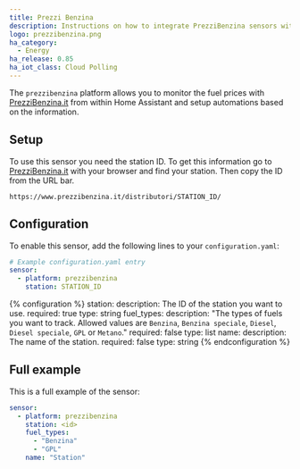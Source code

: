```yaml
---
title: Prezzi Benzina
description: Instructions on how to integrate PrezziBenzina sensors within Home Assistant.
logo: prezzibenzina.png
ha_category:
  - Energy
ha_release: 0.85
ha_iot_class: Cloud Polling
---
```


The `prezzibenzina` platform allows you to monitor the fuel prices with [PrezziBenzina.it](https://www.prezzibenzina.it/) from within Home Assistant and setup automations based on the information.

## Setup

To use this sensor you need the station ID. To get this information go to [PrezziBenzina.it](https://www.prezzibenzina.it/) with your browser and find your station. Then copy the ID from the URL bar.

```text
https://www.prezzibenzina.it/distributori/STATION_ID/
```

## Configuration

To enable this sensor, add the following lines to your `configuration.yaml`:

```yaml
# Example configuration.yaml entry
sensor:
  - platform: prezzibenzina
    station: STATION_ID
```

{% configuration %}
station:
  description: The ID of the station you want to use.
  required: true
  type: string
fuel_types:
  description: "The types of fuels you want to track. Allowed values are `Benzina`, `Benzina speciale`, `Diesel`, `Diesel speciale`, `GPL` or `Metano`."
  required: false
  type: list
name:
  description: The name of the station.
  required: false
  type: string
{% endconfiguration %}

## Full example

This is a full example of the sensor:

```yaml
sensor:
  - platform: prezzibenzina
    station: <id>
    fuel_types:
      - "Benzina"
      - "GPL"
    name: "Station"
```
